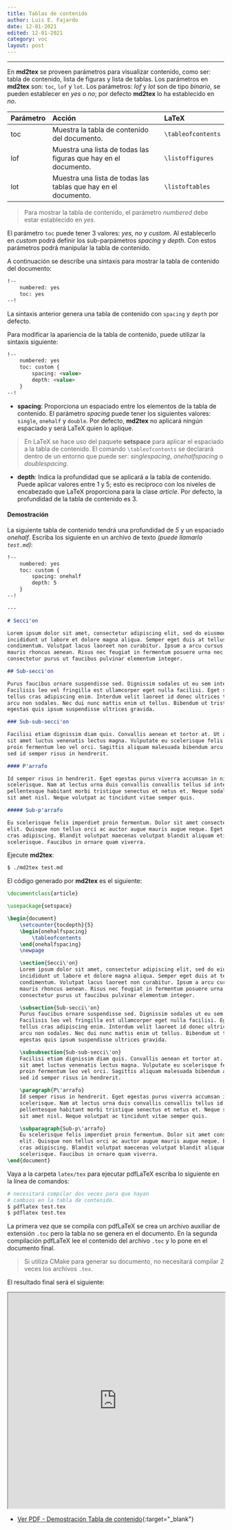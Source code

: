 ```yaml
---
title: Tablas de contenido 
author: Luis E. Fajardo
date: 12-01-2021
edited: 12-01-2021
category: voc
layout: post
---
```


***

En **md2tex** se proveen parámetros para visualizar contenido, como ser: tabla de contenido,
lista de figuras y lista de tablas. Los parámetros en **md2tex** son: `toc`, `lof` y `lot`.
Los parámetros: _lof_ y _lot_ son de tipo _binario_, se pueden establecer en _yes_ o _no_; 
por defecto **md2tex** lo ha establecido en _no_. 

Parámetro   | Acción            | LaTeX
:-----------|:------------------|:--------------------
toc         | Muestra la tabla de contenido del documento.                      | `\tableofcontents`
lof         | Muestra una lista de todas las figuras que hay en el documento.   | `\listoffigures`
lot         | Muestra una lista de todas las tablas que hay en el documento.    | `\listoftables`

> <i class="fas fa-exclamation-circle fa-1x"></i> Para mostrar la tabla de contenido, el parámetro _numbered_ debe estar establecido en _yes_.

El parámetro `toc` puede tener 3 valores: _yes_, _no_ y _custom_. Al establecerlo en _custom_
podrá definir los sub-parpámetros _spacing_ y _depth_. Con estos parámetros podrá manipular
la tabla de contenido.

A continuación se describe una sintaxis para mostrar la tabla de contenido del documento:

```md
!--
    numbered: yes
    toc: yes
--!
```
La sintaxis anterior genera una tabla de contenido con `spacing` y `depth` por defecto.

Para modificar la apariencia de la tabla de contenido, puede utilizar la sintaxis siguiente:
```md
!--
    numbered: yes
    toc: custom {
        spacing: <value>
        depth: <value>
    }
--!
```
- **spacing**: Proporciona un espaciado entre los elementos de la tabla de contenido. El 
parámetro _spacing_ puede tener los siguientes valores: `single`, `onehalf` y `double`.
Por defecto, **md2tex** no aplicará ningún espaciado y será LaTeX quien lo aplique.
> <i class="fas fa-info-circle fa-1x"></i> En LaTeX se hace uso del paquete **setspace** 
> para aplicar el espaciado a la tabla de contenido. El comando `\tableofcontents` se 
> declarará dentro de un entorno que puede ser: _singlespacing_, _onehalfspacing_ o 
> _doublespacing_.
- **depth**: Indica la profundidad que se aplicará a la tabla de contenido. Puede aplicar
valores entre 1 y 5; esto es recíproco con los niveles de encabezado que LaTeX proporciona
para la clase _article_. Por defecto, la profundidad de la tabla de contenido es 3.

#### Demostración

La siguiente tabla de contenido tendrá una profundidad de _5_ y un espaciado _onehalf_.
Escriba los siguiente en un archivo de texto _(puede llamarlo `test.md`)_:

```md
!--
    numbered: yes
    toc: custom {
        spacing: onehalf
        depth: 5
    }
--!

---

# Secci'on

Lorem ipsum dolor sit amet, consectetur adipiscing elit, sed do eiusmod tempor 
incididunt ut labore et dolore magna aliqua. Semper eget duis at tellus at urna 
condimentum. Volutpat lacus laoreet non curabitur. Ipsum a arcu cursus vitae congue 
mauris rhoncus aenean. Risus nec feugiat in fermentum posuere urna nec. Sagittis id 
consectetur purus ut faucibus pulvinar elementum integer. 

## Sub-secci'on

Purus faucibus ornare suspendisse sed. Dignissim sodales ut eu sem integer vitae. 
Facilisis leo vel fringilla est ullamcorper eget nulla facilisi. Eget sit amet 
tellus cras adipiscing enim. Interdum velit laoreet id donec ultrices tincidunt 
arcu non sodales. Nec dui nunc mattis enim ut tellus. Bibendum ut tristique et 
egestas quis ipsum suspendisse ultrices gravida.

### Sub-sub-secci'on

Facilisi etiam dignissim diam quis. Convallis aenean et tortor at. Ut aliquam purus 
sit amet luctus venenatis lectus magna. Vulputate eu scelerisque felis imperdiet 
proin fermentum leo vel orci. Sagittis aliquam malesuada bibendum arcu. Mollis nunc 
sed id semper risus in hendrerit.

#### P'arrafo

Id semper risus in hendrerit. Eget egestas purus viverra accumsan in nisl nisi 
scelerisque. Nam at lectus urna duis convallis convallis tellus id interdum. Sapien 
pellentesque habitant morbi tristique senectus et netus et. Neque sodales ut etiam 
sit amet nisl. Neque volutpat ac tincidunt vitae semper quis.

##### Sub-p'arrafo

Eu scelerisque felis imperdiet proin fermentum. Dolor sit amet consectetur adipiscing 
elit. Quisque non tellus orci ac auctor augue mauris augue neque. Eget sit amet tellus 
cras adipiscing. Blandit volutpat maecenas volutpat blandit aliquam etiam erat velit 
scelerisque. Faucibus in ornare quam viverra.
```

Ejecute **md2tex**:

```bash
$ ./md2tex test.md
```

El código generado por **md2tex** es el siguiente:

```latex
\documentclass{article}

\usepackage{setspace}

\begin{document}
	\setcounter{tocdepth}{5}
	\begin{onehalfspacing}
		\tableofcontents
	\end{onehalfspacing}
	\newpage

	\section{Secci\'on}
	Lorem ipsum dolor sit amet, consectetur adipiscing elit, sed do eiusmod tempor 
	incididunt ut labore et dolore magna aliqua. Semper eget duis at tellus at urna 
	condimentum. Volutpat lacus laoreet non curabitur. Ipsum a arcu cursus vitae congue 
	mauris rhoncus aenean. Risus nec feugiat in fermentum posuere urna nec. Sagittis id 
	consectetur purus ut faucibus pulvinar elementum integer. 

	\subsection{Sub-secci\'on}
	Purus faucibus ornare suspendisse sed. Dignissim sodales ut eu sem integer vitae. 
	Facilisis leo vel fringilla est ullamcorper eget nulla facilisi. Eget sit amet 
	tellus cras adipiscing enim. Interdum velit laoreet id donec ultrices tincidunt 
	arcu non sodales. Nec dui nunc mattis enim ut tellus. Bibendum ut tristique et 
	egestas quis ipsum suspendisse ultrices gravida.

	\subsubsection{Sub-sub-secci\'on}
	Facilisi etiam dignissim diam quis. Convallis aenean et tortor at. Ut aliquam purus 
	sit amet luctus venenatis lectus magna. Vulputate eu scelerisque felis imperdiet 
	proin fermentum leo vel orci. Sagittis aliquam malesuada bibendum arcu. Mollis nunc 
	sed id semper risus in hendrerit.

	\paragraph{P\'arrafo}
	Id semper risus in hendrerit. Eget egestas purus viverra accumsan in nisl nisi 
	scelerisque. Nam at lectus urna duis convallis convallis tellus id interdum. Sapien 
	pellentesque habitant morbi tristique senectus et netus et. Neque sodales ut etiam 
	sit amet nisl. Neque volutpat ac tincidunt vitae semper quis.

	\subparagraph{Sub-p\'arrafo}
	Eu scelerisque felis imperdiet proin fermentum. Dolor sit amet consectetur adipiscing 
	elit. Quisque non tellus orci ac auctor augue mauris augue neque. Eget sit amet tellus 
	cras adipiscing. Blandit volutpat maecenas volutpat blandit aliquam etiam erat velit 
	scelerisque. Faucibus in ornare quam viverra.
\end{document}
```
Vaya a la carpeta `latex/tex` para ejecutar pdfLaTeX escriba lo siguiente en la línea de comandos:

```bash
# necesitará compilar dos veces para que hayan
# cambios en la tabla de contenido.
$ pdflatex test.tex
$ pdflatex test.tex
```
La primera vez que se compila con pdfLaTeX se crea un archivo auxiliar de extensión `.toc` pero
la tabla no se genera en el documento. En la segunda compilación pdfLaTeX lee el contenido del 
archivo `.toc` y lo pone en el documento final.
> <i class="fas fa-lightbulb"></i> Si utiliza CMake para generar su documento, no necesitará 
> compilar 2 veces los archivos `.tex`.

El resultado final será el siguiente:

<iframe src="https://docs.google.com/gview?url={{site.url}}{{site.baseurl}}/assets/pdf/toc_demo.pdf&embedded=true" style="width:100%; height:500px;" frameborder="1"></iframe>

- [Ver PDF - Demostración Tabla de contenido][1]{:target="_blank"}

[1]: {{site.url}}{{site.baseurl}}/assets/pdf/toc_demo.pdf